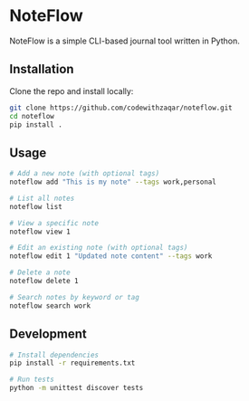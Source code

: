 # NoteFlow

NoteFlow is a simple CLI-based journal tool written in Python.

## Installation

Clone the repo and install locally:

```bash
git clone https://github.com/codewithzaqar/noteflow.git
cd noteflow
pip install .
```

## Usage

```bash
# Add a new note (with optional tags)
noteflow add "This is my note" --tags work,personal

# List all notes
noteflow list

# View a specific note
noteflow view 1

# Edit an existing note (with optional tags)
noteflow edit 1 "Updated note content" --tags work

# Delete a note
noteflow delete 1

# Search notes by keyword or tag
noteflow search work
```

## Development
```bash
# Install dependencies
pip install -r requirements.txt

# Run tests
python -m unittest discover tests
```